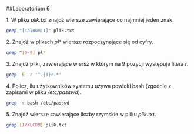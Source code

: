 ##Laboratorium 6

1\. W pliku *plik.txt* znajdź wiersze zawierające co najmniej jeden znak.
```sh
grep "[:alnum:1]" plik.txt
```

2\. Znajdź w plikach *pl** wiersze rozpoczynające się od cyfry.
```sh
grep ^[0-9] pl*
```

3\. Znajdź pliki, zawierające wiersz w którym na 9 pozycji występuje litera *r*.
```sh
grep -E -r '^.{8}r.*'
```

4\. Policz, ilu użytkowników systemu używa powłoki bash (zgodnie z zapisami w pliku */etc/passwd*).
```sh
grep -c bash /etc/passwd
```

5\. Znajdź wiersze zawierające liczby rzymskie w pliku *plik.txt*.
```sh
grep [IVXLCDM] plik.txt
```
